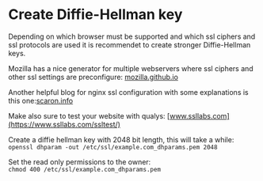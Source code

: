 # Create Diffie-Hellman key
Depending on which browser must be supported and which ssl ciphers and ssl protocols are used it is recommendet to create stronger Diffie-Hellman keys.

Mozilla has a nice generator for multiple webservers where ssl ciphers and other ssl settings are preconfigure: [mozilla.github.io](https://mozilla.github.io/server-side-tls/ssl-config-generator/)

Another helpful blog for nginx ssl configuration with some explanations is this one:[scaron.info](https://scaron.info/blog/improve-your-nginx-ssl-configuration.html)

Make also sure to test your website with qualys: [www.ssllabs.com](https://www.ssllabs.com/ssltest/)

Create a diffie hellman key with 2048 bit length, this will take a while:  
`openssl dhparam -out /etc/ssl/example.com_dhparams.pem 2048`

Set the read only permissions to the owner:  
`chmod 400 /etc/ssl/example.com_dhparams.pem`
